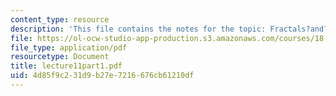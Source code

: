 ```yaml
---
content_type: resource
description: 'This file contains the notes for the topic: Fractals?and?Dimension.'
file: https://ol-ocw-studio-app-production.s3.amazonaws.com/courses/18-091-mathematical-exposition-spring-2005/4d85f9c231d9b27e7216676cb61210df_lecture11part1.pdf
file_type: application/pdf
resourcetype: Document
title: lecture11part1.pdf
uid: 4d85f9c2-31d9-b27e-7216-676cb61210df
---
```

